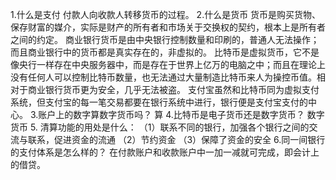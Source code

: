 1.什么是支付
      付款人向收款人转移货币的过程。
2.什么是货币
      货币是购买货物、保存财富的媒介，实际是财产的所有者和市场关于交换权的契约，根本上是所有者之间的约定。
商业银行货币是由中央银行控制数量和印刷的，普通人无法操作；而且商业银行中的货币都是真实存在的，非虚拟的。
比特币是虚拟货币，它不是像央行一样存在中央服务器中，而是存在于世界上亿万的电脑之中；而且在理论上没有任何人可以控制比特币数量，也无法通过大量制造比特币来人为操控币值。相对于商业银行货币更为安全，几乎无法被盗。
       支付宝虽然和比特币同为虚拟支付系统，但支付宝的每一笔交易都要在银行系统中进行，银行便是支付宝支付的中心。
3.账户上的数字算数字货币吗？
      算
4.比特币是电子货币还是数字货币？
      数字货币
5.	清算功能的用处是什么：
   （1）联系不同的银行，加强各个银行之间的交流与联系，促进资金的流通
   （2）节约资金
   （3）保障了资金的安全
6.同一间银行的支付体系是怎么样的？
      在付款账户和收款账户中一加一减就可完成，即会计上的借贷。



